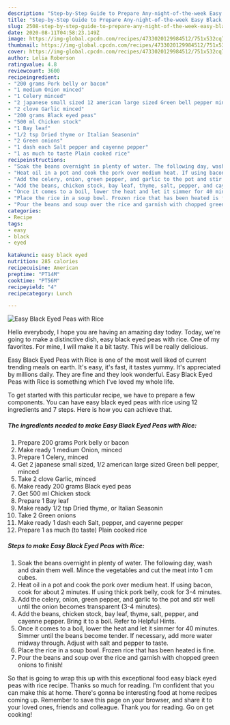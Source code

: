 ```yaml
---
description: "Step-by-Step Guide to Prepare Any-night-of-the-week Easy Black Eyed Peas with Rice"
title: "Step-by-Step Guide to Prepare Any-night-of-the-week Easy Black Eyed Peas with Rice"
slug: 2508-step-by-step-guide-to-prepare-any-night-of-the-week-easy-black-eyed-peas-with-rice
date: 2020-08-11T04:58:23.149Z
image: https://img-global.cpcdn.com/recipes/4733020129984512/751x532cq70/easy-black-eyed-peas-with-rice-recipe-main-photo.jpg
thumbnail: https://img-global.cpcdn.com/recipes/4733020129984512/751x532cq70/easy-black-eyed-peas-with-rice-recipe-main-photo.jpg
cover: https://img-global.cpcdn.com/recipes/4733020129984512/751x532cq70/easy-black-eyed-peas-with-rice-recipe-main-photo.jpg
author: Lelia Roberson
ratingvalue: 4.8
reviewcount: 3600
recipeingredient:
- "200 grams Pork belly or bacon"
- "1 medium Onion minced"
- "1 Celery minced"
- "2 japanese small sized 12 american large sized Green bell pepper minced"
- "2 clove Garlic minced"
- "200 grams Black eyed peas"
- "500 ml Chicken stock"
- "1 Bay leaf"
- "1/2 tsp Dried thyme or Italian Seasonin"
- "2 Green onions"
- "1 dash each Salt pepper and cayenne pepper"
- "1 as much to taste Plain cooked rice"
recipeinstructions:
- "Soak the beans overnight in plenty of water. The following day, wash and drain them well. Mince the vegetables and cut the meat into 1 cm cubes."
- "Heat oil in a pot and cook the pork over medium heat. If using bacon, cook for about 2 minutes. If using thick pork belly, cook for 3-4 minutes."
- "Add the celery, onion, green pepper, and garlic to the pot and stir well until the onion becomes transparent (3-4 minutes)."
- "Add the beans, chicken stock, bay leaf, thyme, salt, pepper, and cayenne pepper. Bring it to a boil. Refer to Helpful Hints."
- "Once it comes to a boil, lower the heat and let it simmer for 40 minutes. Simmer until the beans become tender. If necessary, add more water midway through. Adjust with salt and pepper to taste."
- "Place the rice in a soup bowl. Frozen rice that has been heated is fine."
- "Pour the beans and soup over the rice and garnish with chopped green onions to finish!"
categories:
- Recipe
tags:
- easy
- black
- eyed

katakunci: easy black eyed 
nutrition: 285 calories
recipecuisine: American
preptime: "PT14M"
cooktime: "PT56M"
recipeyield: "4"
recipecategory: Lunch

---
```



![Easy Black Eyed Peas with Rice](https://img-global.cpcdn.com/recipes/4733020129984512/751x532cq70/easy-black-eyed-peas-with-rice-recipe-main-photo.jpg)

Hello everybody, I hope you are having an amazing day today. Today, we're going to make a distinctive dish, easy black eyed peas with rice. One of my favorites. For mine, I will make it a bit tasty. This will be really delicious.

Easy Black Eyed Peas with Rice is one of the most well liked of current trending meals on earth. It's easy, it's fast, it tastes yummy. It's appreciated by millions daily. They are fine and they look wonderful. Easy Black Eyed Peas with Rice is something which I've loved my whole life.




To get started with this particular recipe, we have to prepare a few components. You can have easy black eyed peas with rice using 12 ingredients and 7 steps. Here is how you can achieve that.

<!--inarticleads1-->

##### The ingredients needed to make Easy Black Eyed Peas with Rice:

1. Prepare 200 grams Pork belly or bacon
1. Make ready 1 medium Onion, minced
1. Prepare 1 Celery, minced
1. Get 2 japanese small sized, 1/2 american large sized Green bell pepper, minced
1. Take 2 clove Garlic, minced
1. Make ready 200 grams Black eyed peas
1. Get 500 ml Chicken stock
1. Prepare 1 Bay leaf
1. Make ready 1/2 tsp Dried thyme, or Italian Seasonin
1. Take 2 Green onions
1. Make ready 1 dash each Salt, pepper, and cayenne pepper
1. Prepare 1 as much (to taste) Plain cooked rice




<!--inarticleads2-->

##### Steps to make Easy Black Eyed Peas with Rice:

1. Soak the beans overnight in plenty of water. The following day, wash and drain them well. Mince the vegetables and cut the meat into 1 cm cubes.
1. Heat oil in a pot and cook the pork over medium heat. If using bacon, cook for about 2 minutes. If using thick pork belly, cook for 3-4 minutes.
1. Add the celery, onion, green pepper, and garlic to the pot and stir well until the onion becomes transparent (3-4 minutes).
1. Add the beans, chicken stock, bay leaf, thyme, salt, pepper, and cayenne pepper. Bring it to a boil. Refer to Helpful Hints.
1. Once it comes to a boil, lower the heat and let it simmer for 40 minutes. Simmer until the beans become tender. If necessary, add more water midway through. Adjust with salt and pepper to taste.
1. Place the rice in a soup bowl. Frozen rice that has been heated is fine.
1. Pour the beans and soup over the rice and garnish with chopped green onions to finish!




So that is going to wrap this up with this exceptional food easy black eyed peas with rice recipe. Thanks so much for reading. I'm confident that you can make this at home. There's gonna be interesting food at home recipes coming up. Remember to save this page on your browser, and share it to your loved ones, friends and colleague. Thank you for reading. Go on get cooking!
